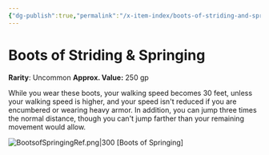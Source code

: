 ```yaml
---
{"dg-publish":true,"permalink":"/x-item-index/boots-of-striding-and-springing/","created":"2025-01-27T17:59:14.723-05:00","updated":"2025-01-27T18:17:37.891-05:00"}
---
```


# Boots of Striding & Springing
 
**Rarity**: Uncommon 
**Approx. Value:** 250 gp 

While you wear these boots, your walking speed becomes 30 feet, unless your walking speed is higher, and your speed isn't reduced if you are encumbered or wearing heavy armor. In addition, you can jump three times the normal distance, though you can't jump farther than your remaining movement would allow.

![BootsofSpringingRef.png|300](/img/user/xx%20References%20Images/BootsofSpringingRef.png)
[Boots of Springing]